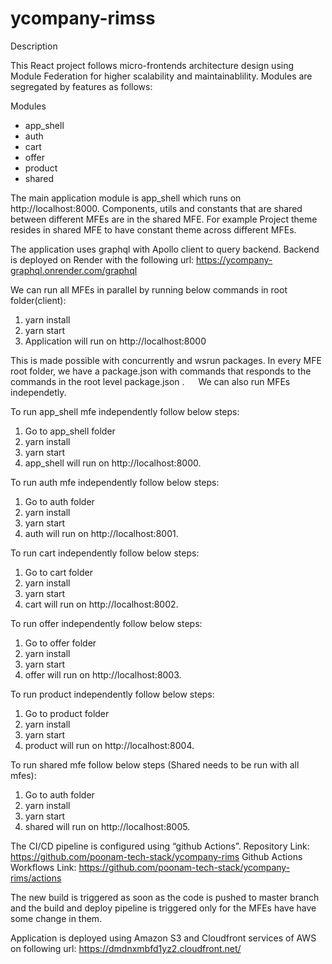 # ycompany-rimss

Description

This React project follows micro-frontends architecture design using Module Federation for higher scalability and maintainablility.
Modules are segregated by features as follows:

Modules
-  app_shell
-  auth
-  cart
-  offer
-  product
-  shared

The main application module is app_shell which runs on http://localhost:8000.
Components, utils and constants that are shared between different MFEs are in the shared MFE. For example Project theme resides in shared MFE to have 
constant theme across different MFEs.

The application uses graphql with Apollo client to query backend.
Backend is deployed on Render with the following url:
https://ycompany-graphql.onrender.com/graphql

We can run all MFEs in parallel by running below commands in root folder(client):
1. yarn install
2. yarn start
3. Application will run on http://localhost:8000

This is made possible with concurrently and wsrun packages. In every MFE root folder, we have a package.json with commands that responds to the commands in the root level package.json .
 
We can also run MFEs independetly.

To run app_shell mfe independently follow below steps:
1. Go to app_shell folder
2. yarn install
3. yarn start
4. app_shell will run on http://localhost:8000.


To run auth mfe independently follow below steps:
1. Go to auth folder
2. yarn install
3. yarn start
4. auth will run on http://localhost:8001.

To run cart independently follow below steps:
1. Go to cart folder
2. yarn install
3. yarn start
4. cart will run on http://localhost:8002.

To run offer independently follow below steps:
1. Go to offer folder
2. yarn install
3. yarn start
4. offer will run on http://localhost:8003.


To run product independently follow below steps:
1. Go to product folder
2. yarn install
3. yarn start
4. product will run on http://localhost:8004.

To run shared mfe follow below steps (Shared needs to be run with all mfes):
1. Go to auth folder
2. yarn install
3. yarn start
4. shared will run on http://localhost:8005.

The CI/CD pipeline is configured using “github Actions”.
Repository Link: https://github.com/poonam-tech-stack/ycompany-rims
Github Actions Workflows Link: https://github.com/poonam-tech-stack/ycompany-rims/actions

The new build is triggered as soon as the code is pushed to master branch and the build and deploy pipeline is triggered only for the MFEs have have some change in them. 

Application is deployed using Amazon S3 and Cloudfront services of AWS on following url:
https://dmdnxmbfd1yz2.cloudfront.net/
